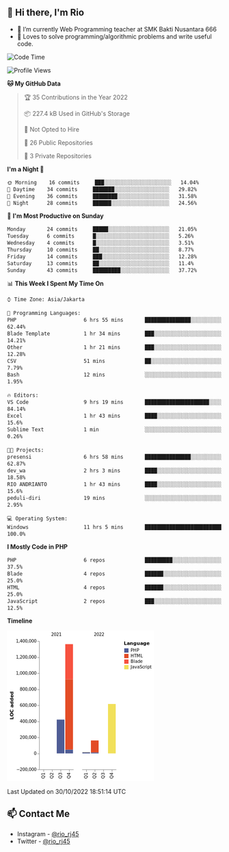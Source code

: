 ## 👋 Hi there, I'm Rio 

-  🔭 I’m currently Web Programming teacher at SMK Bakti Nusantara 666
-  💬 Loves to solve programming/algorithmic problems and write useful code.

<!--START_SECTION:waka-->
![Code Time](http://img.shields.io/badge/Code%20Time-681%20hrs%205%20mins-blue)

![Profile Views](http://img.shields.io/badge/Profile%20Views-4-blue)

**🐱 My GitHub Data** 

> 🏆 35 Contributions in the Year 2022
 > 
> 📦 227.4 kB Used in GitHub's Storage 
 > 
> 🚫 Not Opted to Hire
 > 
> 📜 26 Public Repositories 
 > 
> 🔑 3 Private Repositories  
 > 
**I'm a Night 🦉** 

```text
🌞 Morning    16 commits     ███░░░░░░░░░░░░░░░░░░░░░░   14.04% 
🌆 Daytime    34 commits     ███████░░░░░░░░░░░░░░░░░░   29.82% 
🌃 Evening    36 commits     ████████░░░░░░░░░░░░░░░░░   31.58% 
🌙 Night      28 commits     ██████░░░░░░░░░░░░░░░░░░░   24.56%

```
📅 **I'm Most Productive on Sunday** 

```text
Monday       24 commits     █████░░░░░░░░░░░░░░░░░░░░   21.05% 
Tuesday      6 commits      █░░░░░░░░░░░░░░░░░░░░░░░░   5.26% 
Wednesday    4 commits      █░░░░░░░░░░░░░░░░░░░░░░░░   3.51% 
Thursday     10 commits     ██░░░░░░░░░░░░░░░░░░░░░░░   8.77% 
Friday       14 commits     ███░░░░░░░░░░░░░░░░░░░░░░   12.28% 
Saturday     13 commits     ██░░░░░░░░░░░░░░░░░░░░░░░   11.4% 
Sunday       43 commits     █████████░░░░░░░░░░░░░░░░   37.72%

```


📊 **This Week I Spent My Time On** 

```text
⌚︎ Time Zone: Asia/Jakarta

💬 Programming Languages: 
PHP                      6 hrs 55 mins       ███████████████░░░░░░░░░░   62.44% 
Blade Template           1 hr 34 mins        ███░░░░░░░░░░░░░░░░░░░░░░   14.21% 
Other                    1 hr 21 mins        ███░░░░░░░░░░░░░░░░░░░░░░   12.28% 
CSV                      51 mins             ██░░░░░░░░░░░░░░░░░░░░░░░   7.79% 
Bash                     12 mins             ░░░░░░░░░░░░░░░░░░░░░░░░░   1.95%

🔥 Editors: 
VS Code                  9 hrs 19 mins       █████████████████████░░░░   84.14% 
Excel                    1 hr 43 mins        ████░░░░░░░░░░░░░░░░░░░░░   15.6% 
Sublime Text             1 min               ░░░░░░░░░░░░░░░░░░░░░░░░░   0.26%

🐱‍💻 Projects: 
presensi                 6 hrs 58 mins       ███████████████░░░░░░░░░░   62.87% 
dev_wa                   2 hrs 3 mins        ████░░░░░░░░░░░░░░░░░░░░░   18.58% 
RIO ANDRIANTO            1 hr 43 mins        ████░░░░░░░░░░░░░░░░░░░░░   15.6% 
peduli-diri              19 mins             ░░░░░░░░░░░░░░░░░░░░░░░░░   2.95%

💻 Operating System: 
Windows                  11 hrs 5 mins       █████████████████████████   100.0%

```

**I Mostly Code in PHP** 

```text
PHP                      6 repos             █████████░░░░░░░░░░░░░░░░   37.5% 
Blade                    4 repos             ██████░░░░░░░░░░░░░░░░░░░   25.0% 
HTML                     4 repos             ██████░░░░░░░░░░░░░░░░░░░   25.0% 
JavaScript               2 repos             ███░░░░░░░░░░░░░░░░░░░░░░   12.5%

```


**Timeline**

![Chart not found](https://raw.githubusercontent.com/neushepa/neushepa/main/charts/bar_graph.png) 


 Last Updated on 30/10/2022 18:51:14 UTC
<!--END_SECTION:waka-->

## 📫 Contact Me
- Instagram - [@rio_rj45](https://www.instagram.com/rio_rj45/)
- Twitter - [@rio_rj45](https://twitter.com/rio_rj45)
